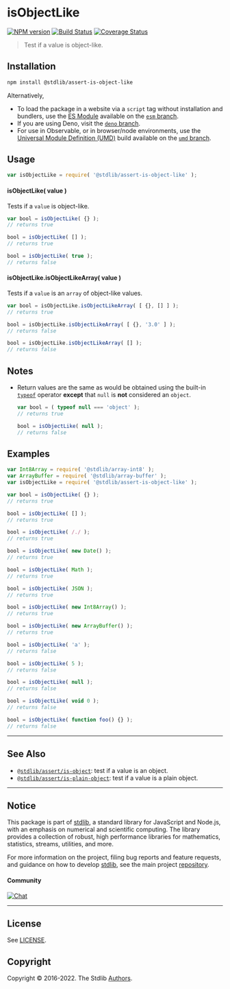 <!--

@license Apache-2.0

Copyright (c) 2018 The Stdlib Authors.

Licensed under the Apache License, Version 2.0 (the "License");
you may not use this file except in compliance with the License.
You may obtain a copy of the License at

   http://www.apache.org/licenses/LICENSE-2.0

Unless required by applicable law or agreed to in writing, software
distributed under the License is distributed on an "AS IS" BASIS,
WITHOUT WARRANTIES OR CONDITIONS OF ANY KIND, either express or implied.
See the License for the specific language governing permissions and
limitations under the License.

-->

# isObjectLike

[![NPM version][npm-image]][npm-url] [![Build Status][test-image]][test-url] [![Coverage Status][coverage-image]][coverage-url] <!-- [![dependencies][dependencies-image]][dependencies-url] -->

> Test if a value is object-like.

<section class="installation">

## Installation

```bash
npm install @stdlib/assert-is-object-like
```

Alternatively,

-   To load the package in a website via a `script` tag without installation and bundlers, use the [ES Module][es-module] available on the [`esm` branch][esm-url].
-   If you are using Deno, visit the [`deno` branch][deno-url].
-   For use in Observable, or in browser/node environments, use the [Universal Module Definition (UMD)][umd] build available on the [`umd` branch][umd-url].

</section>

<section class="usage">

## Usage

```javascript
var isObjectLike = require( '@stdlib/assert-is-object-like' );
```

#### isObjectLike( value )

Tests if a `value` is object-like.

```javascript
var bool = isObjectLike( {} );
// returns true

bool = isObjectLike( [] );
// returns true

bool = isObjectLike( true );
// returns false
```

#### isObjectLike.isObjectLikeArray( value )

Tests if a `value` is an `array` of object-like values.

```javascript
var bool = isObjectLike.isObjectLikeArray( [ {}, [] ] );
// returns true

bool = isObjectLike.isObjectLikeArray( [ {}, '3.0' ] );
// returns false

bool = isObjectLike.isObjectLikeArray( [] );
// returns false
```

</section>

<!-- /.usage -->

<section class="notes">

## Notes

-   Return values are the same as would be obtained using the built-in [`typeof`][type-of] operator **except** that `null` is **not** considered an `object`.

    ```javascript
    var bool = ( typeof null === 'object' );
    // returns true

    bool = isObjectLike( null );
    // returns false
    ```

</section>

<!-- /.notes -->

<section class="examples">

## Examples

<!-- eslint-disable no-empty-function, no-restricted-syntax -->

<!-- eslint no-undef: "error" -->

```javascript
var Int8Array = require( '@stdlib/array-int8' );
var ArrayBuffer = require( '@stdlib/array-buffer' );
var isObjectLike = require( '@stdlib/assert-is-object-like' );

var bool = isObjectLike( {} );
// returns true

bool = isObjectLike( [] );
// returns true

bool = isObjectLike( /./ );
// returns true

bool = isObjectLike( new Date() );
// returns true

bool = isObjectLike( Math );
// returns true

bool = isObjectLike( JSON );
// returns true

bool = isObjectLike( new Int8Array() );
// returns true

bool = isObjectLike( new ArrayBuffer() );
// returns true

bool = isObjectLike( 'a' );
// returns false

bool = isObjectLike( 5 );
// returns false

bool = isObjectLike( null );
// returns false

bool = isObjectLike( void 0 );
// returns false

bool = isObjectLike( function foo() {} );
// returns false
```

</section>

<!-- /.examples -->

<!-- Section for related `stdlib` packages. Do not manually edit this section, as it is automatically populated. -->

<section class="related">

* * *

## See Also

-   <span class="package-name">[`@stdlib/assert/is-object`][@stdlib/assert/is-object]</span><span class="delimiter">: </span><span class="description">test if a value is an object.</span>
-   <span class="package-name">[`@stdlib/assert/is-plain-object`][@stdlib/assert/is-plain-object]</span><span class="delimiter">: </span><span class="description">test if a value is a plain object.</span>

</section>

<!-- /.related -->

<!-- Section for all links. Make sure to keep an empty line after the `section` element and another before the `/section` close. -->


<section class="main-repo" >

* * *

## Notice

This package is part of [stdlib][stdlib], a standard library for JavaScript and Node.js, with an emphasis on numerical and scientific computing. The library provides a collection of robust, high performance libraries for mathematics, statistics, streams, utilities, and more.

For more information on the project, filing bug reports and feature requests, and guidance on how to develop [stdlib][stdlib], see the main project [repository][stdlib].

#### Community

[![Chat][chat-image]][chat-url]

---

## License

See [LICENSE][stdlib-license].


## Copyright

Copyright &copy; 2016-2022. The Stdlib [Authors][stdlib-authors].

</section>

<!-- /.stdlib -->

<!-- Section for all links. Make sure to keep an empty line after the `section` element and another before the `/section` close. -->

<section class="links">

[npm-image]: http://img.shields.io/npm/v/@stdlib/assert-is-object-like.svg
[npm-url]: https://npmjs.org/package/@stdlib/assert-is-object-like

[test-image]: https://github.com/stdlib-js/assert-is-object-like/actions/workflows/test.yml/badge.svg
[test-url]: https://github.com/stdlib-js/assert-is-object-like/actions/workflows/test.yml

[coverage-image]: https://img.shields.io/codecov/c/github/stdlib-js/assert-is-object-like/main.svg
[coverage-url]: https://codecov.io/github/stdlib-js/assert-is-object-like?branch=main

<!--

[dependencies-image]: https://img.shields.io/david/stdlib-js/assert-is-object-like.svg
[dependencies-url]: https://david-dm.org/stdlib-js/assert-is-object-like/main

-->

[umd]: https://github.com/umdjs/umd
[es-module]: https://developer.mozilla.org/en-US/docs/Web/JavaScript/Guide/Modules

[deno-url]: https://github.com/stdlib-js/assert-is-object-like/tree/deno
[umd-url]: https://github.com/stdlib-js/assert-is-object-like/tree/umd
[esm-url]: https://github.com/stdlib-js/assert-is-object-like/tree/esm

[chat-image]: https://img.shields.io/gitter/room/stdlib-js/stdlib.svg
[chat-url]: https://gitter.im/stdlib-js/stdlib/

[stdlib]: https://github.com/stdlib-js/stdlib

[stdlib-authors]: https://github.com/stdlib-js/stdlib/graphs/contributors

[stdlib-license]: https://raw.githubusercontent.com/stdlib-js/assert-is-object-like/main/LICENSE

[type-of]: https://developer.mozilla.org/en-US/docs/Web/JavaScript/Reference/Operators/typeof

<!-- <related-links> -->

[@stdlib/assert/is-object]: https://github.com/stdlib-js/assert-is-object

[@stdlib/assert/is-plain-object]: https://github.com/stdlib-js/assert-is-plain-object

<!-- </related-links> -->

</section>

<!-- /.links -->
